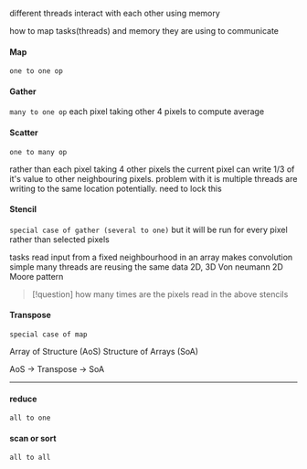 different threads interact with each other using memory

how to map tasks(threads) and memory they are using to communicate

#### Map

`one to one op`

#### Gather

`many to one op`
each pixel taking other 4 pixels to compute average

#### Scatter

`one to many op`

rather than each pixel taking 4 other pixels the current pixel can write 1/3 of it's value to other neighbouring pixels. problem with it is multiple threads are writing to the same location potentially. need to lock this

#### Stencil 

`special case of gather (several to one)`
but it will be run for every pixel rather than selected pixels

tasks read input from a fixed neighbourhood in an array
makes convolution simple
many threads are reusing the same data
2D, 3D Von neumann
2D Moore pattern

>[!question]
>how many times are the pixels read in the above stencils


#### Transpose 
`special case of map`

Array of Structure (AoS)
Structure of Arrays (SoA)

AoS -> Transpose -> SoA

---

#### reduce 

`all to one`

#### scan or sort
`all to all`
